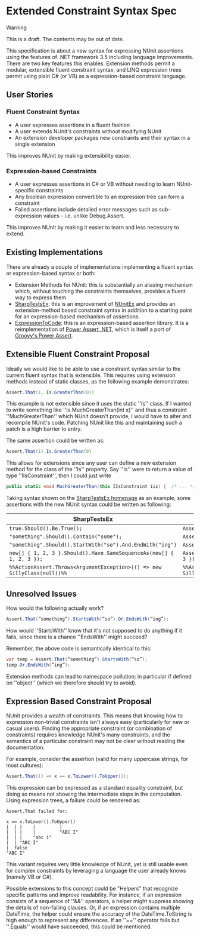 # Extended Constraint Syntax Spec

> [!WARNING]
> This is a draft. The contents may be out of date.

This specification is about a new syntax for expressing NUnit assertions using the features of .NET framework 3.5 including language improvements.  There are two key features this enables: Extension methods permit a modular, extensible fluent constraint syntax, and LINQ expression trees permit using plain C# (or VB) as a expression-based constraint language.

## User Stories

### Fluent Constraint Syntax

* A user expresses assertions in a fluent fashion
* A user extends NUnit's constraints without modifying NUnit
* An extension developer packages new constraints and their syntax in a single extension

This improves NUnit by making extensibility easier.

### Expression-based Constraints

* A user expresses assertions in C# or VB without needing to learn NUnit-specific constraints
* Any boolean expression convertible to an expression tree can form a constraint
* Failed assertions include detailed error messages such as sub-expression values - i.e. unlike Debug.Assert.

This improves NUnit by making it easier to learn and less necessary to extend.

## Existing Implementations

There are already a couple of implementations implementing a fluent syntax or expression-based syntax or both:

* Extension Methods for NUnit: this is substantially an aliasing mechanism which, without touching the constraints themselves, provides a fluent way to express them
* [SharpTestsEx](http://sharptestsex.codeplex.com): this is an improvement of [NUnitEx](https://code.google.com/p/nunitex/) and provides an extension-method based constraint syntax in addition to a starting point for an expression-based mechanism of assertions.
* [ExpressionToCode](https://code.google.com/p/expressiontocode/): this is an expression-based assertion library.  It is a reimplementation of [Power Assert .NET](http://powerassert.codeplex.com/), which is itself a port of [Groovy's Power Assert](https://dontmindthelanguage.wordpress.com/2009/12/11/groovy-1-7-power-assert/).

## Extensible Fluent Constraint Proposal

Ideally we would like to be able to use a constraint syntax similar to the current fluent syntax that is extensible.  This requires using extension methods instead of static classes, as the following example demonstrates:

```csharp
Assert.That(1, Is.GreaterThan(0))
```

This example is not extensible since it uses the static ''Is'' class.  If I wanted to write something like ''Is.MuchGreaterThan(int x)'' and thus a constraint ''MuchGreaterThan'' which NUnit doesn't provide, I would have to alter and recompile NUnit's code.  Patching NUnit like this and maintaining such a patch is a high barrier to entry.

The same assertion could be written as:

```csharp
Assert.That(1).Is.GreaterThan(0)
```

This allows for extensions since any user can define a new extension method for the class of the ''Is'' property.  Say ''Is'' were to return a value of type ''IIsConstraint'', then I could just write

```csharp
public static void MuchGreaterThan(this IIsConstraint iis) {  /* ... */  }
```

Taking syntax shown on the [SharpTestsEx homepage](http://sharptestex.codeplex.com/) as an example, some assertions with the new NUnit syntax could be written as following:

| SharpTestsEx                                              | NUnit 3.0 proposal              |
|-----------------------------------------------------------|---------------------------------|
| `true.Should().Be.True();`                            | `Assert.That(true).Is.True`   |
| `"something".Should().Contain("some");`                  | `Assert.That("something").Contains("some")` |
| `"something".Should().StartWith("so").And.EndWith("ing")` | `Assert.That("something").StartsWith("so").And.EndsWith("ing")`  |
| `new[] { 1, 2, 3 }.Should().Have.SameSequenceAs(new[] { 1, 2, 3 });` | `Assert.That(new[] { 1, 2, 3 }).Is.EquivalentTo(new[] { 1, 2, 3 })` |
| `%%ActionAssert.Throws<ArgumentException>(() => new SillyClass(null))%%`| `%%Assert.That(() => new SillyClass(null)).Throws<ArgumentException>()%%` |

## Unresolved Issues

How would the following actually work?

```csharp
Assert.That(“something”).StartsWith(“so”).Or.EndsWith(“ing”);
```

How would ''StartsWith'' know that it's not supposed to do anything if it fails, since there is a chance ''EndsWith'' might succeed?

Remember, the above code is semantically identical to this:

```csharp
var temp = Assert.That(“something”).StartsWith(“so”);
temp.Or.EndsWith(“ing”);
```

Extension methods can lead to namespace pollution; in particular if defined on ''object'' (which we therefore should try to avoid).

## Expression Based Constraint Proposal

NUnit provides a wealth of constraints. This means that knowing how to expression non-trivial constraints isn't always easy (particularly for new or casual users).  Finding the appropriate constraint (or combination of constraints) requires knowledge NUnit's many constraints, and the semantics of a particular constraint may not be clear without reading the documentation.

For example, consider the assertion (valid for many uppercase strings, for most cultures):

```csharp
Assert.That(() => x == x.ToLower().ToUpper());
```

This expression can be expressed as a standard equality constraint, but doing so means not showing the intermediate steps in the computation.  Using expression trees, a failure could be rendered as:

```none
Assert.That failed for:

x == x.ToLower().ToUpper()
|  | |    |         |
|  | |    |         "ABC I"
|  | |    "abc i"
|  | "ABC İ"
|  false
"ABC İ"
```

This variant requires very little knowledge of NUnit, yet is still usable even for complex constraints by leveraging a language the user already knows (namely VB or C#).

Possible extensions to this concept could be "Helpers" that recognize specific patterns and improve readability.  For instance, if an expression consists of a sequence of ''&&'' operators, a helper might suppress showing the details of non-failing clauses.  Or, if an expression contains multiple DateTime, the helper could ensure the accuracy of the DateTime.ToString is high enough to represent any differences.  If an ''=='' operator fails but ''.Equals'' would have succeeded, this could be mentioned.
